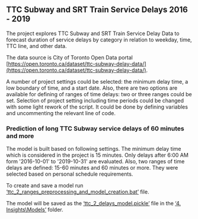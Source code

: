 ## TTC Subway and SRT Train Service Delays 2016 - 2019

The project explores TTC Subway and SRT Train Service Delay Data to forecast duration of service delays by category in relation to weekday, time, TTC line, and other data.

The data source is City of Toronto Open Data portal [https://open.toronto.ca/dataset/ttc-subway-delay-data/](https://open.toronto.ca/dataset/ttc-subway-delay-data/).

A number of project settings could be selected: the minimum delay time, a low boundary of time, and a start date. Also, there are two options are available for defining of ranges of time delays: two or three ranges could be set.
Selection of project setting including time periods could be changed with some light rework of the script. It could be done by defining variables and uncommenting the relevant line of code.


###	Prediction of long TTC Subway service delays of 60 minutes and more

The model is built based on following settings. The minimum delay time which is considered in the project is 15 minutes. Only delays after 6:00 AM form '2016-10-01' to '2019-10-31' are evaluated. Also, two ranges of time delays are defined: 15-60 minutes and 60 minutes or more. They were selected based on personal schedule requirements.

To create and save a model run [‘ttc_2_ranges_preprocessing_and_model_creation.bat’](https://github.com/lenamv/TTC_Service_Delays/blob/master/ttc_2_ranges_preprocessing_and_model_creation.bat) file.

The model will be saved as the [‘ttc_2_delays_model.pickle’](https://github.com/lenamv/TTC_Service_Delays/blob/master/4.%20Insights/Models/ttc_2_delays_model.pickle) file in the [‘4. Insights\Models’]() folder.
